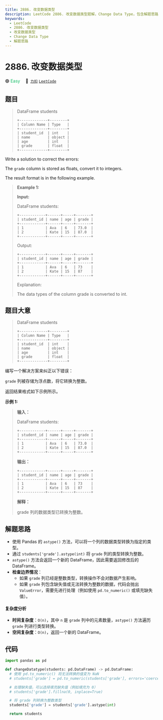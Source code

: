 ```yaml
---
title: 2886. 改变数据类型
description: LeetCode 2886. 改变数据类型题解，Change Data Type，包含解题思路、复杂度分析以及完整的 JavaScript 代码实现。
keywords:
  - LeetCode
  - 2886. 改变数据类型
  - 改变数据类型
  - Change Data Type
  - 解题思路
---
```


# 2886. 改变数据类型

🟢 <font color=#15bd66>Easy</font>&emsp; 🔗&ensp;[`力扣`](https://leetcode.cn/problems/change-data-type) [`LeetCode`](https://leetcode.com/problems/change-data-type)

## 题目

> DataFrame students
>
> ```
> +-------------+--------+
> | Column Name | Type   |
> +-------------+--------+
> | student_id  | int    |
> | name        | object |
> | age         | int    |
> | grade       | float  |
> +-------------+--------+
> ```

Write a solution to correct the errors:

The `grade` column is stored as floats, convert it to integers.

The result format is in the following example.

> **Example 1:**
>
> **Input:**
>
> DataFrame students:
>
> ```
> +------------+------+-----+-------+
> | student_id | name | age | grade |
> +------------+------+-----+-------+
> | 1          | Ava  | 6   | 73.0  |
> | 2          | Kate | 15  | 87.0  |
> +------------+------+-----+-------+
> ```
>
> Output:
>
> ```
> +------------+------+-----+-------+
> | student_id | name | age | grade |
> +------------+------+-----+-------+
> | 1          | Ava  | 6   | 73    |
> | 2          | Kate | 15  | 87    |
> +------------+------+-----+-------+
> ```
>
> Explanation:
>
> The data types of the column grade is converted to int.

## 题目大意

> DataFrame students
>
> ```
> +-------------+--------+
> | Column Name | Type   |
> +-------------+--------+
> | student_id  | int    |
> | name        | object |
> | age         | int    |
> | grade       | float  |
> +-------------+--------+
> ```

编写一个解决方案来纠正以下错误：

`grade` 列被存储为浮点数，将它转换为整数。

返回结果格式如下示例所示。

**示例 1:**

> **输入：**
>
> DataFrame students:
>
> ```
> +------------+------+-----+-------+
> | student_id | name | age | grade |
> +------------+------+-----+-------+
> | 1          | Ava  | 6   | 73.0  |
> | 2          | Kate | 15  | 87.0  |
> +------------+------+-----+-------+
> ```
>
> **输出：**
>
> ```
> +------------+------+-----+-------+
> | student_id | name | age | grade |
> +------------+------+-----+-------+
> | 1          | Ava  | 6   | 73    |
> | 2          | Kate | 15  | 87    |
> +------------+------+-----+-------+
> ```
>
> **解释：**
>
> grade 列的数据类型已转换为整数。

## 解题思路

- 使用 Pandas 的 `astype()` 方法，可以将一个列的数据类型转换为指定的类型。
- 通过 `students['grade'].astype(int)` 将 `grade` 列的类型转换为整数。
- `astype()` 方法会返回一个新的 DataFrame，因此需要返回修改后的 DataFrame。
- **检查边界情况**：
  - 如果 `grade` 列已经是整数类型，转换操作不会对数据产生影响。
  - 如果 `grade` 列包含缺失值或无法转换为整数的数据，代码会抛出 `ValueError`，需要先进行处理（例如使用 `pd.to_numeric()` 或填充缺失值）。

#### 复杂度分析

- **时间复杂度**：`O(n)`，其中 `n` 是 `grade` 列中的元素数量，`astype()` 方法遍历 `grade` 列进行类型转换。
- **空间复杂度**：`O(n)`，返回一个新的 DataFrame。

## 代码

```python
import pandas as pd

def changeDatatype(students: pd.DataFrame) -> pd.DataFrame:
  # 使用 pd.to_numeric() 将无法转换的值变为 NaN
  # students['grade'] = pd.to_numeric(students['grade'], errors='coerce')

  # 处理缺失值，可以选择填充缺失值（例如填充为 0）
  # students['grade'].fillna(0, inplace=True)

  # 将 grade 列转换为整数类型
  students['grade'] = students['grade'].astype(int)

  return students
```
